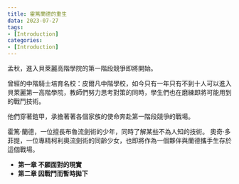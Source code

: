 ```yaml
---
title: 霍篤蘭德的重生
data: 2023-07-27
tags: 
- [Introduction]
categories: 
- [Introduction]
---
```


孟秋，進入貝萊麗高階學院的第一階段競爭即將開始。

曾經的中階騎士培育名校：皮爾凡中階學校，如今只有一年只有不到十人可以進入貝萊麗第一高階學院，教師們努力思考對策的同時，學生們也在磨練即將可能用到的戰鬥技術。

<!-- more -->

他們穿著鎧甲，承擔著著各個家族的使命奔赴第一階段競爭的戰場。

霍篤·蘭德，一位擅長布魯流劍術的少年，同時了解某些不為人知的技術。
奧奇·多菲提，一位專精柯利奧流劍術的同齡少女，也即將作為一個夥伴與蘭德攜手生存於這個戰場。

- **第一章 不願面對的現實**
    <!-- - [1.1](https://mtmattqq.github.io/2023/07/lander-01-1/)
    - [1.2](https://mtmattqq.github.io/2023/07/lander-01-2/) -->
- **第二章 因戰鬥而暫時拋下**